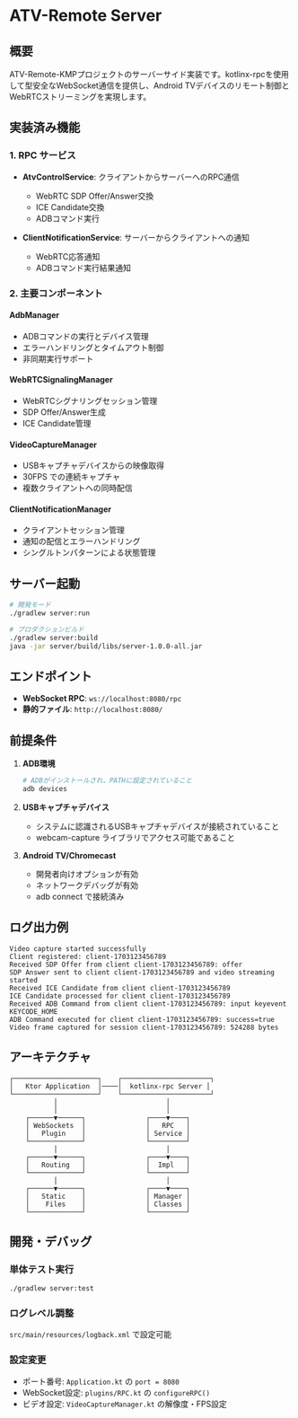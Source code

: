 # ATV-Remote Server

## 概要

ATV-Remote-KMPプロジェクトのサーバーサイド実装です。kotlinx-rpcを使用して型安全なWebSocket通信を提供し、Android TVデバイスのリモート制御とWebRTCストリーミングを実現します。

## 実装済み機能

### 1. RPC サービス
- **AtvControlService**: クライアントからサーバーへのRPC通信
  - WebRTC SDP Offer/Answer交換
  - ICE Candidate交換
  - ADBコマンド実行

- **ClientNotificationService**: サーバーからクライアントへの通知
  - WebRTC応答通知
  - ADBコマンド実行結果通知

### 2. 主要コンポーネント

#### AdbManager
- ADBコマンドの実行とデバイス管理
- エラーハンドリングとタイムアウト制御
- 非同期実行サポート

#### WebRTCSignalingManager
- WebRTCシグナリングセッション管理
- SDP Offer/Answer生成
- ICE Candidate管理

#### VideoCaptureManager
- USBキャプチャデバイスからの映像取得
- 30FPS での連続キャプチャ
- 複数クライアントへの同時配信

#### ClientNotificationManager
- クライアントセッション管理
- 通知の配信とエラーハンドリング
- シングルトンパターンによる状態管理

## サーバー起動

```bash
# 開発モード
./gradlew server:run

# プロダクションビルド
./gradlew server:build
java -jar server/build/libs/server-1.0.0-all.jar
```

## エンドポイント

- **WebSocket RPC**: `ws://localhost:8080/rpc`
- **静的ファイル**: `http://localhost:8080/`

## 前提条件

1. **ADB環境**
   ```bash
   # ADBがインストールされ、PATHに設定されていること
   adb devices
   ```

2. **USBキャプチャデバイス**
   - システムに認識されるUSBキャプチャデバイスが接続されていること
   - webcam-capture ライブラリでアクセス可能であること

3. **Android TV/Chromecast**
   - 開発者向けオプションが有効
   - ネットワークデバッグが有効
   - adb connect で接続済み

## ログ出力例

```
Video capture started successfully
Client registered: client-1703123456789
Received SDP Offer from client client-1703123456789: offer
SDP Answer sent to client client-1703123456789 and video streaming started
Received ICE Candidate from client client-1703123456789
ICE Candidate processed for client client-1703123456789
Received ADB Command from client client-1703123456789: input keyevent KEYCODE_HOME
ADB Command executed for client client-1703123456789: success=true
Video frame captured for session client-1703123456789: 524288 bytes
```

## アーキテクチャ

```
┌─────────────────────┐    ┌──────────────────────┐
│   Ktor Application  │────│  kotlinx-rpc Server │
└─────────────────────┘    └──────────────────────┘
           │                           │
           │                           │
    ┌──────▼──────┐               ┌────▼────┐
    │ WebSockets  │               │   RPC   │
    │   Plugin    │               │ Service │
    └─────────────┘               └─────────┘
           │                           │
    ┌──────▼──────┐               ┌────▼────┐
    │   Routing   │               │  Impl   │
    └─────────────┘               └─────────┘
           │                           │
    ┌──────▼──────┐               ┌────▼────┐
    │   Static    │               │ Manager │
    │    Files    │               │ Classes │
    └─────────────┘               └─────────┘
```

## 開発・デバッグ

### 単体テスト実行
```bash
./gradlew server:test
```

### ログレベル調整
`src/main/resources/logback.xml` で設定可能

### 設定変更
- ポート番号: `Application.kt` の `port = 8080`
- WebSocket設定: `plugins/RPC.kt` の `configureRPC()`
- ビデオ設定: `VideoCaptureManager.kt` の解像度・FPS設定
